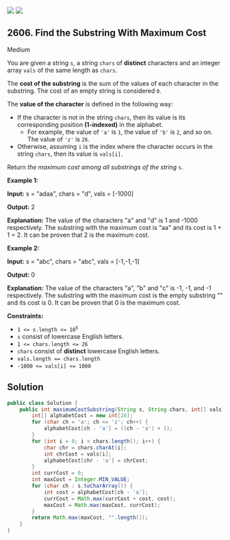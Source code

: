 [![](https://img.shields.io/github/stars/javadev/LeetCode-in-Java?label=Stars&style=flat-square)](https://github.com/javadev/LeetCode-in-Java)
[![](https://img.shields.io/github/forks/javadev/LeetCode-in-Java?label=Fork%20me%20on%20GitHub%20&style=flat-square)](https://github.com/javadev/LeetCode-in-Java/fork)

## 2606\. Find the Substring With Maximum Cost

Medium

You are given a string `s`, a string `chars` of **distinct** characters and an integer array `vals` of the same length as `chars`.

The **cost of the substring** is the sum of the values of each character in the substring. The cost of an empty string is considered `0`.

The **value of the character** is defined in the following way:

*   If the character is not in the string `chars`, then its value is its corresponding position **(1-indexed)** in the alphabet.
    *   For example, the value of `'a'` is `1`, the value of `'b'` is `2`, and so on. The value of `'z'` is `26`.
*   Otherwise, assuming `i` is the index where the character occurs in the string `chars`, then its value is `vals[i]`.

Return _the maximum cost among all substrings of the string_ `s`.

**Example 1:**

**Input:** s = "adaa", chars = "d", vals = [-1000]

**Output:** 2

**Explanation:** The value of the characters "a" and "d" is 1 and -1000 respectively. The substring with the maximum cost is "aa" and its cost is 1 + 1 = 2. It can be proven that 2 is the maximum cost.

**Example 2:**

**Input:** s = "abc", chars = "abc", vals = [-1,-1,-1]

**Output:** 0

**Explanation:** The value of the characters "a", "b" and "c" is -1, -1, and -1 respectively. The substring with the maximum cost is the empty substring "" and its cost is 0. It can be proven that 0 is the maximum cost.

**Constraints:**

*   <code>1 <= s.length <= 10<sup>5</sup></code>
*   `s` consist of lowercase English letters.
*   `1 <= chars.length <= 26`
*   `chars` consist of **distinct** lowercase English letters.
*   `vals.length == chars.length`
*   `-1000 <= vals[i] <= 1000`

## Solution

```java
public class Solution {
    public int maximumCostSubstring(String s, String chars, int[] vals) {
        int[] alphabetCost = new int[26];
        for (char ch = 'a'; ch <= 'z'; ch++) {
            alphabetCost[ch - 'a'] = ((ch - 'a') + 1);
        }
        for (int i = 0; i < chars.length(); i++) {
            char chr = chars.charAt(i);
            int chrCost = vals[i];
            alphabetCost[chr - 'a'] = chrCost;
        }
        int currCost = 0;
        int maxCost = Integer.MIN_VALUE;
        for (char ch : s.toCharArray()) {
            int cost = alphabetCost[ch - 'a'];
            currCost = Math.max(currCost + cost, cost);
            maxCost = Math.max(maxCost, currCost);
        }
        return Math.max(maxCost, "".length());
    }
}
```